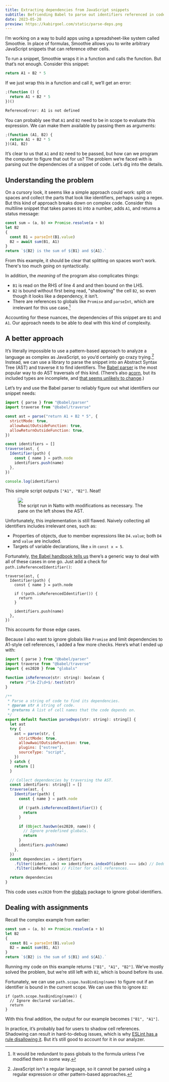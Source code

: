 ```yaml
---
title: Extracting dependencies from JavaScript snippets
subtitle: Befriending Babel to parse out identifiers referenced in code.
date: 2023-05-28
preview: https://kabirgoel.com/static/parse-deps.png
---
```


I’m working on a way to build apps using a spreadsheet-like system called Smoothie. In place of formulas, Smoothie allows you to write arbitrary JavaScript snippets that can reference other cells.

To run a snippet, Smoothie wraps it in a function and calls the function. But that’s not enough. Consider this snippet:

```js
return A1 + B2 * 5
```

If we just wrap this in a function and call it, we’ll get an error:

```js
;(function () {
  return A1 + B2 * 5
})()
```

```txt
ReferenceError: A1 is not defined
```

You can probably see that `A1` and `B2` need to be in scope to evaluate this expression. We can make them available by passing them as arguments:

```js
;(function (A1, B2) {
  return A1 + B2 * 5
})(A1, B2)
```

It’s clear to us that `A1` and `B2` need to be passed, but how can we program the computer to figure that out for us? The problem we’re faced with is parsing out the dependencies of a snippet of code. Let’s dig into the details.

## Understanding the problem

On a cursory look, it seems like a simple approach could work: split on spaces and collect the parts that look like identifiers, perhaps using a regex. But this kind of approach breaks down on complex code. Consider this multiline snippet that takes parses `B1` into a number, adds `A1`, and returns a status message:

```js
const sum = (a, b) => Promise.resolve(a + b)
let B2
{
  const B1 = parseInt(B1.value)
  B2 = await sum(B1, A1)
}
return `${B2} is the sum of ${B1} and ${A1}.`
```

From this example, it should be clear that splitting on spaces won’t work. There's too much going on syntactically.

In addition, the _meaning_ of the program also complicates things:

- `B1` is read on the RHS of line 4 and and then bound on the LHS.
- `B2` is bound without first being read, "shadowing" the cell `B2`, so even though it looks like a dependency, it isn’t.
- There are references to globals like `Promise` and `parseInt`, which are irrelevant for this use case.[^redundantglobals]

Accounting for these nuances, the dependencies of this snippet are `B1` and `A1`. Our approach needs to be able to deal with this kind of complexity.

## A better approach

It’s literally impossible to use a pattern-based approach to analyze a language as complex as JavaScript, so you’d certainly go crazy trying.[^whynotpatterns] Instead, we can use a library to parse the snippet into an Abstract Syntax Tree (AST) and traverse it to find identifiers. The [Babel parser](https://babeljs.io/docs/babel-parser) is the most popular way to do AST traversals of this kind. (There’s also [acorn](https://github.com/acornjs/acorn), but its included types are incomplete, and [that seems unlikely to change](https://github.com/acornjs/acorn/issues/946).)

Let’s try and use the Babel parser to reliably figure out what identifiers our snippet needs:

```jsx
import { parse } from "@babel/parser"
import traverse from "@babel/traverse"

const ast = parse("return A1 + B2 * 5", {
  strictMode: true,
  allowAwaitOutsideFunction: true,
  allowReturnOutsideFunction: true,
})

const identifiers = []
traverse(ast, {
  Identifier(path) {
    const { name } = path.node
    identifiers.push(name)
  },
})

console.log(identifiers)
```

This simple script outputs `["A1", "B2"]`. Neat!

<figure>
    <img src="/static/parse-deps.png">
    <figcaption>The script run in Natto with modifications as necessary. The pane on the left shows the AST.</figcaption>
</figure>

Unfortunately, this implementation is still flawed. Naively collecting all identifiers includes irrelevant ones, such as:

- Properties of objects, due to member expressions like `D4.value`; both `D4` and `value` are included.
- Targets of variable declarations, like `x` in `const x = 5`.

Fortunately, [the Babel handbook tells us](https://github.com/jamiebuilds/babel-handbook/blob/master/translations/en/plugin-handbook.md#check-if-an-identifier-is-referenced) there’s a generic way to deal with all of these cases in one go. Just add a check for `path.isReferencedIdentifier()`:

```tsx
traverse(ast, {
  Identifier(path) {
    const { name } = path.node

    if (!path.isReferencedIdentifier()) {
      return
    }

    identifiers.push(name)
  },
})
```

This accounts for those edge cases.

Because I also want to ignore globals like `Promise` and limit dependencies to A1-style cell references, I added a few more checks. Here’s what I ended up with:

```jsx
import { parse } from "@babel/parser"
import traverse from "@babel/traverse"
import { es2020 } from "globals"

function isReference(str: string): boolean {
  return /^[A-Z]\d+$/.test(str)
}

/**
 * Parse a string of code to find its dependencies.
 * @param str A string of code.
 * @returns A list of cell names that the code depends on.
 */
export default function parseDeps(str: string): string[] {
  let ast
  try {
    ast = parse(str, {
      strictMode: true,
      allowAwaitOutsideFunction: true,
      plugins: ["estree"],
      sourceType: "script",
    })
  } catch {
    return []
  }

  // Collect dependencies by traversing the AST.
  const identifiers: string[] = []
  traverse(ast, {
    Identifier(path) {
      const { name } = path.node

      if (!path.isReferencedIdentifier()) {
        return
      }

      if (Object.hasOwn(es2020, name)) {
        // Ignore predefined globals.
        return
      }
      identifiers.push(name)
    },
  })
  const dependencies = identifiers
    .filter((ident, idx) => identifiers.indexOf(ident) === idx) // Deduplicate.
    .filter(isReference) // Filter for cell references.

  return dependencies
}
```

This code uses `es2020` from the [globals](https://npmjs.com/package/globals) package to ignore global identifiers.

## Dealing with assignments

Recall the complex example from earlier:

```jsx
const sum = (a, b) => Promise.resolve(a + b)
let B2
{
  const B1 = parseInt(B1.value)
  B2 = await sum(B1, A1)
}
return `${B2} is the sum of ${B1} and ${A1}.`
```

Running my code on this example returns `["B1", "A1", "B2"]`. We’ve mostly solved the problem, but we’re still left with `B2`, which is bound before its use.

Fortunately, we can use `path.scope.hasBinding(name)` to figure out if an identifier is bound in the current scope. We can use this to ignore `B2`:

```tsx
if (path.scope.hasBinding(name)) {
  // Ignore declared variables.
  return
}
```

With this final addition, the output for our example becomes `["B1", "A1"]`.

In practice, it’s probably bad for users to shadow cell references. Shadowing can result in hard-to-debug issues, which is why [ESLint has a rule disallowing it](https://eslint.org/docs/latest/rules/no-shadow). But it’s still good to account for it in our analyzer.

[^redundantglobals]: It would be redundant to pass globals to the formula unless I’ve modified them in some way.
[^whynotpatterns]: JavaScript isn't a regular language, so it cannot be parsed using a regular expression or other pattern-based approaches.
